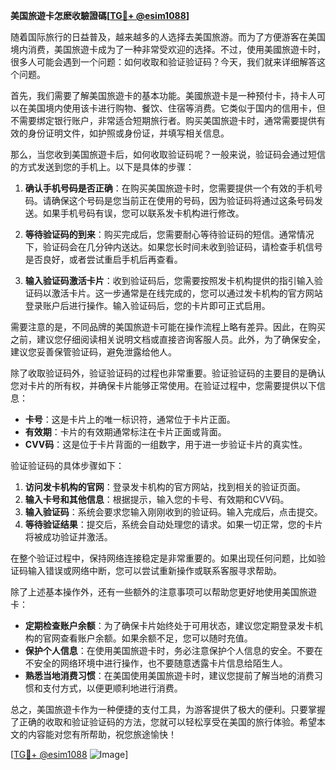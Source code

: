 **美国旅遊卡怎麽收驗證碼[[TG💪+ @esim1088](https://t.me/s/esim1088)]**

随着国际旅行的日益普及，越来越多的人选择去美国旅游。而为了方便游客在美国境内消费，美国旅遊卡成为了一种非常受欢迎的选择。不过，使用美國旅遊卡时，很多人可能会遇到一个问题：如何收取和验证验证码？今天，我们就来详细解答这个问题。

首先，我们需要了解美国旅遊卡的基本功能。美國旅遊卡是一种预付卡，持卡人可以在美国境内使用该卡进行购物、餐饮、住宿等消费。它类似于国内的信用卡，但不需要绑定银行账户，非常适合短期旅行者。购买美国旅遊卡时，通常需要提供有效的身份证明文件，如护照或身份证，并填写相关信息。

那么，当您收到美国旅遊卡后，如何收取验证码呢？一般来说，验证码会通过短信的方式发送到您的手机上。以下是具体的步骤：

1. **确认手机号码是否正确**：在购买美国旅遊卡时，您需要提供一个有效的手机号码。请确保这个号码是您当前正在使用的号码，因为验证码将通过这条号码发送。如果手机号码有误，您可以联系发卡机构进行修改。

2. **等待验证码的到来**：购买完成后，您需要耐心等待验证码的短信。通常情况下，验证码会在几分钟内送达。如果您长时间未收到验证码，请检查手机信号是否良好，或者尝试重启手机后再查看。

3. **输入验证码激活卡片**：收到验证码后，您需要按照发卡机构提供的指引输入验证码以激活卡片。这一步通常是在线完成的，您可以通过发卡机构的官方网站登录账户后进行操作。输入验证码后，您的卡片即可正式启用。

需要注意的是，不同品牌的美国旅遊卡可能在操作流程上略有差异。因此，在购买之前，建议您仔细阅读相关说明文档或直接咨询客服人员。此外，为了确保安全，建议您妥善保管验证码，避免泄露给他人。

除了收取验证码外，验证验证码的过程也非常重要。验证验证码的主要目的是确认您对卡片的所有权，并确保卡片能够正常使用。在验证过程中，您需要提供以下信息：

- **卡号**：这是卡片上的唯一标识符，通常位于卡片正面。
- **有效期**：卡片的有效期通常标注在卡片正面或背面。
- **CVV码**：这是位于卡片背面的一组数字，用于进一步验证卡片的真实性。

验证验证码的具体步骤如下：

1. **访问发卡机构的官网**：登录发卡机构的官方网站，找到相关的验证页面。
2. **输入卡号和其他信息**：根据提示，输入您的卡号、有效期和CVV码。
3. **输入验证码**：系统会要求您输入刚刚收到的验证码。输入完成后，点击提交。
4. **等待验证结果**：提交后，系统会自动处理您的请求。如果一切正常，您的卡片将被成功验证并激活。

在整个验证过程中，保持网络连接稳定是非常重要的。如果出现任何问题，比如验证码输入错误或网络中断，您可以尝试重新操作或联系客服寻求帮助。

除了上述基本操作外，还有一些额外的注意事项可以帮助您更好地使用美国旅遊卡：

- **定期检查账户余额**：为了确保卡片始终处于可用状态，建议您定期登录发卡机构的官网查看账户余额。如果余额不足，您可以随时充值。
- **保护个人信息**：在使用美国旅遊卡时，务必注意保护个人信息的安全。不要在不安全的网络环境中进行操作，也不要随意透露卡片信息给陌生人。
- **熟悉当地消费习惯**：在美国使用美国旅遊卡时，建议您提前了解当地的消费习惯和支付方式，以便更顺利地进行消费。

总之，美国旅遊卡作为一种便捷的支付工具，为游客提供了极大的便利。只要掌握了正确的收取和验证验证码的方法，您就可以轻松享受在美国的旅行体验。希望本文的内容能对您有所帮助，祝您旅途愉快！

[[TG💪+ @esim1088](https://t.me/s/esim1088) ![Image](https://i.postimg.cc/4NQfJmqS/Snipaste-2025-05-13-00-14-12.png)]